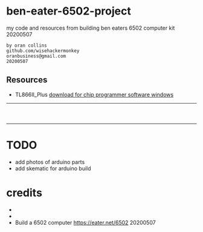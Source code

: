# ben-eater-6502-project
 my code and resources from building ben eaters 6502 computer kit 20200507
```text
by oran collins
github.com/wisehackermonkey
oranbusiness@gmail.com
20200507
```




## Resources 
- TL866II_Plus [download for chip programmer software windows](http://forums.xgecu.com/viewthread.php?tid=20&page=1&extra=#pid23
)



----
# 
```
```

----
# TODO
- add photos of arduino parts
- add skematic for arduino build

# credits
- 
- 
- Build a 6502 computer https://eater.net/6502  20200507
